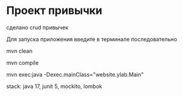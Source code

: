 #  Проект привычки

   сделано crud привычек
   
   Для запуска приложения введите в терминале последовательно

   mvn clean

   mvn compile

   mvn exec:java -Dexec.mainClass="website.ylab.Main"
   
stack: java 17, junit 5, mockito, lombok
